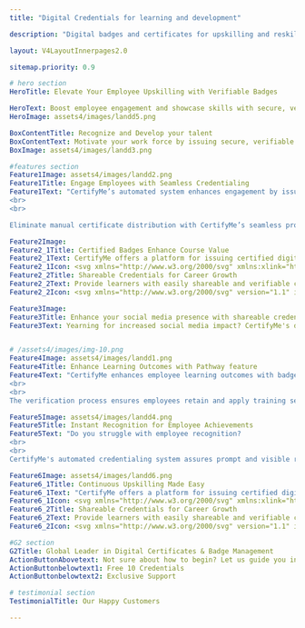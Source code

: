 ```yaml
---
title: "Digital Credentials for learning and development"

description: "Digital badges and certificates for upskilling and reskilling or any L&D program"

layout: V4LayoutInnerpages2.0

sitemap.priority: 0.9

# hero section
HeroTitle: Elevate Your Employee Upskilling with Verifiable Badges

HeroText: Boost employee engagement and showcase skills with secure, verifiable digital badges that motivates employees
HeroImage: assets4/images/landd5.png

BoxContentTitle: Recognize and Develop your talent
BoxContentText: Motivate your work force by issuing secure, verifiable digital credentials that boost training participation and highlight accomplishments.
BoxImage: assets4/images/landd3.png

#features section
Feature1Image: assets4/images/landd2.png
Feature1Title: Engage Employees with Seamless Credentialing
Feature1Text: "CertifyMe’s automated system enhances engagement by issuing instant, verifiable digital badges. This motivates employees to participate and complete courses efficiently.
<br>
<br>

Eliminate manual certificate distribution with CertifyMe’s seamless process. Employees feel recognized and achieve higher engagement through efficient certification management."

Feature2Image: 
Feature2_1Title: Certified Badges Enhance Course Value
Feature2_1Text: CertifyMe offers a platform for issuing certified digital badges and certificates, enhancing the value of course completions and motivating learners.
Feature2_1Icon: <svg xmlns="http://www.w3.org/2000/svg" xmlns:xlink="http://www.w3.org/1999/xlink" img width="50px" version="1.1" x="0px" y="0px" viewBox="0 0 512 640" style="enable-background:new 0 0 512 512;" xml:space="preserve"><g><path d="M329.81,29.45c83.59,0,151.34,67.75,151.34,151.34c0,71.01-49.18,131.58-116.76,147.37l-2.86,67.95   c-0.09,2.66-2.3,4.79-4.96,4.79h-53.49c-2.81,0-5.07-2.61-4.99-5.19l-2.83-67.55c-67.58-15.79-116.76-76.37-116.76-147.37   C178.5,97.19,246.25,29.45,329.81,29.45L329.81,29.45z M327.12,412.94c0-6.6,10.01-6.6,10.01,0v47.4c0,2.75-2.24,4.99-4.99,4.99   h-111c-6.58,0-6.58-10.01,0-10.01h105.99V412.94z M79.14,269.54c0,6.58-10.01,6.58-10.01,0v-87c0-2.78,2.24-5.02,4.99-5.02h90.6   c6.6,0,6.6,10.01,0,10.01H79.14V269.54z M303.33,282.69h52.98l4.28-102.64c0.09-4.39,5.47-6.63,8.59-3.4l26.76,27.81   c19.16,19.93,50-9.18,30.56-29.4l-81.38-84.59c-8.14-8.45-22.45-8.48-30.59,0l-81.38,84.59c-19.45,20.21,11.4,49.32,30.56,29.4   l26.76-27.81c2.98-3.12,8.39-1.16,8.56,3.26L303.33,282.69z M355.89,292.7h-52.13l1.42,34.13h49.29L355.89,292.7z M354.05,336.83   H305.6l1.11,26.11h46.23L354.05,336.83z M352.54,372.95h-45.44l0.77,17.94h43.91L352.54,372.95z M364.82,317.76   c61.8-15.73,106.36-71.66,106.36-136.97c0-78.07-63.3-141.34-141.36-141.34c-78.04,0-141.34,63.27-141.34,141.34   c0,65.31,44.56,121.24,106.36,136.97l-5.27-125.8l-18.65,19.42c-28.37,29.48-73.56-13.49-44.93-43.23l81.35-84.56   c12.08-12.59,32.91-12.56,44.99,0l81.35,84.56c28.63,29.74-16.55,72.71-44.93,43.23l-18.65-19.42L364.82,317.76z M244.03,353.93   c-0.23-2.52-2.38-4.51-4.96-4.51h-18.4c-1.76-6.12-4.22-12.02-7.31-17.57l13.01-13.04c1.67-1.67,1.96-4.34,0.57-6.35   c-7.34-10.66-16.41-19.76-27.04-27.16c-1.96-1.59-4.85-1.47-6.69,0.34l-13.01,13.01c-5.56-3.09-11.45-5.53-17.57-7.28l-0.03-18.4   c0-2.38-1.67-4.48-4.08-4.9c-12.84-2.35-25.88-2.35-38.72,0c-2.41,0.43-4.08,2.52-4.08,4.9v18.4c-6.12,1.76-12.02,4.2-17.6,7.28   L85.1,285.64c-1.81-1.81-4.73-1.93-6.69-0.34c-10.63,7.4-19.7,16.5-27.04,27.16c-1.39,2.01-1.11,4.68,0.57,6.35l13.01,13.04   c-3.09,5.56-5.53,11.45-7.31,17.57H39.26c-2.61,0-4.73,1.98-4.99,4.51c-2.27,12.56-2.27,25.34,0,37.9   c0.26,2.52,2.38,4.51,4.99,4.51h18.37c1.79,6.12,4.22,12.02,7.31,17.57l-13.01,13.04c-1.67,1.64-1.96,4.34-0.57,6.35   c7.34,10.66,16.41,19.76,27.04,27.13c1.96,1.62,4.88,1.5,6.69-0.31l13.01-13.01c5.58,3.09,11.48,5.53,17.6,7.29v18.4   c0,2.35,1.67,4.45,4.08,4.9c12.84,2.35,25.88,2.35,38.72,0c2.41-0.45,4.08-2.55,4.08-4.9l0.03-18.4c6.12-1.76,12.02-4.2,17.57-7.29   l13.01,13.01c1.84,1.81,4.73,1.93,6.69,0.31c10.63-7.37,19.7-16.47,27.04-27.13c1.39-2.01,1.11-4.71-0.57-6.35l-13.01-13.04   c3.09-5.56,5.56-11.45,7.31-17.57h18.4c2.58,0,4.73-1.98,4.96-4.51C246.3,379.27,246.3,366.48,244.03,353.93L244.03,353.93z    M234.82,386.33h-18c-2.27,0-4.31,1.56-4.85,3.85c-1.81,7.6-4.79,14.91-8.87,21.57c-1.45,1.96-1.28,4.73,0.48,6.52L216.31,431   c-5.41,7.14-11.88,13.61-19.02,19.02l-12.76-12.7c-1.59-1.62-4.14-1.96-6.12-0.71c-6.69,4.11-14.06,7.17-21.69,9.01   c-2.35,0.43-4.11,2.47-4.11,4.9v18c-8.82,1.25-18.11,1.25-26.93,0v-18c0-2.44-1.76-4.48-4.08-4.9c-7.65-1.84-15.02-4.9-21.69-9.01   c-2.01-1.25-4.56-0.91-6.15,0.71l-12.73,12.7c-7.17-5.41-13.63-11.88-19.05-19.02l12.73-12.73c1.79-1.79,1.96-4.56,0.48-6.52   c-4.05-6.66-7.03-13.97-8.84-21.57c-0.54-2.3-2.61-3.85-4.88-3.85h-18c-1.22-8.73-1.22-18.17,0-26.9h18c2.27,0,4.34-1.56,4.88-3.85   c1.81-7.6,4.79-14.91,8.84-21.6c1.47-1.96,1.3-4.73-0.48-6.49l-12.73-12.73c5.41-7.17,11.88-13.63,19.05-19.05l12.73,12.73   c1.59,1.59,4.14,1.96,6.15,0.71c6.66-4.11,14.03-7.17,21.69-9.01c2.32-0.43,4.08-2.47,4.08-4.9v-18.03   c8.82-1.22,18.11-1.22,26.93,0v18.03c0,2.44,1.76,4.48,4.11,4.9c7.63,1.84,15,4.9,21.69,9.01c1.98,1.25,4.54,0.88,6.12-0.71   l12.76-12.73c7.14,5.41,13.61,11.88,19.02,19.05l-12.73,12.73c-1.76,1.76-1.93,4.54-0.48,6.49c4.08,6.69,7.06,14,8.87,21.6   c0.54,2.3,2.58,3.85,4.85,3.85h18C236.07,368.24,236.07,377.51,234.82,386.33L234.82,386.33z M183.68,372.86   c0,24.6-19.93,44.53-44.53,44.53c-24.58,0-44.5-19.93-44.5-44.53c0-24.58,19.93-44.5,44.5-44.5   C163.76,328.36,183.68,348.29,183.68,372.86L183.68,372.86z M173.68,372.86c0-19.05-15.45-34.5-34.53-34.5s-34.53,15.45-34.53,34.5   c0,19.08,15.45,34.53,34.53,34.53S173.68,391.94,173.68,372.86L173.68,372.86z"/></g></svg>
Feature2_2Title: Shareable Credentials for Career Growth
Feature2_2Text: Provide learners with easily shareable and verifiable credentials to help them advance their careers and showcase their achievements.
Feature2_2Icon: <svg xmlns="http://www.w3.org/2000/svg" version="1.1" img width="50px" viewBox="-5.0 -10.0 110.0 135.0"><path d="m47.074 8.2695-11.051 10.5h9.3789c0.92188 0 1.6719-0.75 1.6719-1.6719zm-26.855 42.426h12.336c2.0859 0 3.7891 1.6992 3.7891 3.7891v12.23c0 2.0859-1.6992 3.7891-3.7891 3.7891h-12.336c-2.082 0-3.7812-1.6992-3.7812-3.7891v-12.23c0-2.0898 1.6992-3.7891 3.7812-3.7891zm12.336 1.9531h-12.336c-1 0-1.8281 0.82422-1.8281 1.832v12.23c0 1.0078 0.82422 1.832 1.8281 1.832h12.336c1.0078 0 1.832-0.82422 1.832-1.832v-12.23c-0.003907-1.0039-0.82422-1.832-1.832-1.832zm-13.211-27.148c1.6602 0 3.0859 1.125 3.5078 2.6875h9.7578v-8.4375c0-0.25391 0.10547-0.50781 0.30469-0.70312l14.422-13.703c0.17969-0.19531 0.42969-0.32031 0.71875-0.32031h39.578c3.3984 0 6.1719 2.7812 6.1719 6.1719v59.148c0 3.3945-2.7734 6.168-6.1719 6.168h-8.4609l-12.594 14.781c-0.14844 0.19531-0.37109 0.33203-0.63672 0.37109l-8.6797 1.2812v-0.007812c-0.58203 0.085938-1.1094-0.35938-1.1133-0.95312l-0.10938-8.7266c-0.015624-0.24219 0.0625-0.49219 0.22656-0.69141l5.1641-6.0547h-14.57v9.3945c0 3.9102-3.1992 7.1094-7.1094 7.1094l-26.727-0.003906c-3.9141 0-7.1094-3.1992-7.1094-7.1094v-50.609c0-3.9141 3.1953-7.1094 7.1094-7.1094h2.8047c0.42578-1.5586 1.8516-2.6836 3.5156-2.6836zm3.5 4.6406c-0.75 2.6484-4.1016 3.543-6.0742 1.5742-0.42969-0.42969-0.75-0.96875-0.92578-1.5742h-2.8203c-2.8359 0-5.1602 2.3203-5.1602 5.1562v0.32812h37.039v-0.32812c0-2.8359-2.3203-5.1562-5.1562-5.1562zm-2.3125-2.1953c-1.0547-1.0547-2.875-0.30469-2.875 1.1953 0 1.4922 1.8164 2.25 2.875 1.1875 0.66016-0.65625 0.66016-1.7227 0-2.3828zm-12.789-10.406c-0.91406 0.91016-2.293-0.46875-1.3828-1.3789 7.1719-7.1719 18.797-7.1719 25.965 0 0.91016 0.91016-0.46875 2.2891-1.3828 1.3789-6.4062-6.4062-16.793-6.4062-23.199 0zm3.6094 3.6094c-0.91016 0.91406-2.293-0.46875-1.3828-1.3789 5.1758-5.1758 13.57-5.1758 18.746 0 0.91016 0.91016-0.47656 2.293-1.3828 1.3789-4.4102-4.4141-11.566-4.4141-15.98 0zm3.5391 3.543c-0.91016 0.91016-2.2891-0.46875-1.3789-1.3789 3.2227-3.2227 8.4375-3.2227 11.66 0 0.91016 0.91016-0.46875 2.2891-1.3789 1.3789-2.457-2.457-6.4414-2.457-8.9023 0zm57.422 47.082 4.8359 4.1172 2.3359-2.7461-7.3164-6.2266-2.3438 2.7422zm-0.52344 2.1172-10.18 11.945 4.0859 3.4805 10.18-11.945zm-12.188 12.797-1.5938-1.3555 0.070313 5.5156 5.4609-0.80469zm0.52344-2.1172 10.18-11.945-1.7422-1.4844-10.18 11.945zm13.305-19.137 7.3164 6.2344 0.92188-1.0781c4.0781-4.7891-3.2266-11.031-7.3203-6.2266zm-10.34 9.1172 9.7734-11.461c3.5742-4.1953 9.1484-2.4375 11.203 1.4688 1.1328 2.1562 1.1484 4.8594-0.92969 7.2969l-2.2969 2.6953h6.793c2.3203 0 4.2188-1.8984 4.2188-4.2109v-59.145c0-2.3203-1.8984-4.2188-4.2188-4.2188h-38.602v10.125c0 1.9922-1.625 3.625-3.625 3.625h-10.84v7.457h5.1875c3.9102 0 7.1094 3.1953 7.1094 7.1094v39.258l16.227 0.003907zm-10.938-7.793c-1.2852 0-1.2852-1.9531 0-1.9531h14.414c1.2852 0 1.2852 1.9531 0 1.9531zm0-7.0312c-1.2852 0-1.2852-1.9531 0-1.9531h31.641c1.2852 0 1.2852 1.9531 0 1.9531zm0-7.0312c-1.2852 0-1.2852-1.9531 0-1.9531h31.641c1.2852 0 1.2852 1.9531 0 1.9531zm4.3906-19.359c0.23828-1.2617 2.1562-0.89844 1.9141 0.36719-0.51953 2.707-0.75 5.9297-0.8125 8.8203h11.18c-0.0625-2.8906-0.28906-6.1094-0.80859-8.8203-0.24219-1.2617 1.6719-1.625 1.9141-0.36719 0.55469 2.8789 0.78125 6.125 0.83984 9.2109 1.8672 0.015625 2.0586-0.50391 2.2656-2.3203 0.38672-3.5039 0.75781-7.5625-2.3594-10.062-3.6172-2.9062-11.32-2.9062-14.945 0-3.1172 2.4961-2.7461 6.5547-2.3516 10.062 0.20312 1.832 0.40234 2.3477 2.3125 2.3203 0.066406-3.0703 0.29688-6.3438 0.85156-9.2109zm13.527 11.137h-13.723c-1.8828 0.11719-3.0117-0.20312-3.7656-0.92969-0.76562-0.74219-0.99219-1.7578-1.1406-3.0938-0.46484-4.1797-0.73047-8.7422 3.0703-11.797 1.1406-0.91406 2.5938-1.5898 4.1875-2.0234-4.3789-2.875-5.0312-9.0547-1.3203-12.766 3.2344-3.2266 8.4688-3.2266 11.699 0 3.7188 3.7188 3.0625 9.9102-1.3281 12.777 4.1133 1.1328 6.6992 3.6562 7.3242 7.7578 0.3125 2.0312 0.10938 4.1328-0.10547 6.0547-0.14844 1.3359-0.38281 2.3516-1.1484 3.0938-0.74219 0.71875-1.875 1.0391-3.75 0.92578zm-2.3672-29.23c-2.4688-2.4688-6.4727-2.4688-8.9375 0-2.4688 2.4609-2.4688 6.4688 0 8.9375 2.4609 2.4609 6.4688 2.4609 8.9375 0 2.4648-2.4727 2.4648-6.4766 0-8.9375zm-43.406 73.938c-1.2891 0-1.2891-1.9531 0-1.9531h4.1797c1.2852 0 1.2852 1.9531 0 1.9531zm20.609-51.605h-37.039v46.047h37.039zm0 48h-37.039v0.32812c0 2.8359 2.3281 5.1562 5.1602 5.1562h26.727c2.8359 0 5.1562-2.3203 5.1562-5.1562z"/></svg>

Feature3Image: 
Feature3Title: Enhance your social media presence with shareable credentials
Feature3Text: Yearning for increased social media impact? CertifyMe's digital certification platform lets you create shareable digital credentials. Use these branded badges and certificates to showcase achievements and engage a larger audience on social media.


# /assets4/images/img-10.png
Feature4Image: assets4/images/landd1.png
Feature4Title: Enhance Learning Outcomes with Pathway feature
Feature4Text: "CertifyMe enhances employee learning outcomes with badges and certificates that showcase acquired skills and knowledge, clearly defining progress and achievements.
<br>
<br>
The verification process ensures employees retain and apply training session knowledge, preparing them to meet industry demands effectively."

Feature5Image: assets4/images/landd4.png
Feature5Title: Instant Recognition for Employee Achievements
Feature5Text: "Do you struggle with employee recognition? 
<br>
<br>
CertifyMe's automated credentialing system assures prompt and visible recognition of accomplishments, improving morale and building a culture of continual improvement and participation."

Feature6Image: assets4/images/landd6.png
Feature6_1Title: Continuous Upskilling Made Easy
Feature6_1Text: "CertifyMe offers a platform for issuing certified digital badges and certificates, enhancing the value of course completions and motivating learners."
Feature6_1Icon: <svg xmlns="http://www.w3.org/2000/svg" xmlns:xlink="http://www.w3.org/1999/xlink" img width="70px" version="1.1" x="0px" y="0px" viewBox="0 0 512 640" style="enable-background:new 0 0 512 512;" xml:space="preserve"><g><path d="M329.81,29.45c83.59,0,151.34,67.75,151.34,151.34c0,71.01-49.18,131.58-116.76,147.37l-2.86,67.95   c-0.09,2.66-2.3,4.79-4.96,4.79h-53.49c-2.81,0-5.07-2.61-4.99-5.19l-2.83-67.55c-67.58-15.79-116.76-76.37-116.76-147.37   C178.5,97.19,246.25,29.45,329.81,29.45L329.81,29.45z M327.12,412.94c0-6.6,10.01-6.6,10.01,0v47.4c0,2.75-2.24,4.99-4.99,4.99   h-111c-6.58,0-6.58-10.01,0-10.01h105.99V412.94z M79.14,269.54c0,6.58-10.01,6.58-10.01,0v-87c0-2.78,2.24-5.02,4.99-5.02h90.6   c6.6,0,6.6,10.01,0,10.01H79.14V269.54z M303.33,282.69h52.98l4.28-102.64c0.09-4.39,5.47-6.63,8.59-3.4l26.76,27.81   c19.16,19.93,50-9.18,30.56-29.4l-81.38-84.59c-8.14-8.45-22.45-8.48-30.59,0l-81.38,84.59c-19.45,20.21,11.4,49.32,30.56,29.4   l26.76-27.81c2.98-3.12,8.39-1.16,8.56,3.26L303.33,282.69z M355.89,292.7h-52.13l1.42,34.13h49.29L355.89,292.7z M354.05,336.83   H305.6l1.11,26.11h46.23L354.05,336.83z M352.54,372.95h-45.44l0.77,17.94h43.91L352.54,372.95z M364.82,317.76   c61.8-15.73,106.36-71.66,106.36-136.97c0-78.07-63.3-141.34-141.36-141.34c-78.04,0-141.34,63.27-141.34,141.34   c0,65.31,44.56,121.24,106.36,136.97l-5.27-125.8l-18.65,19.42c-28.37,29.48-73.56-13.49-44.93-43.23l81.35-84.56   c12.08-12.59,32.91-12.56,44.99,0l81.35,84.56c28.63,29.74-16.55,72.71-44.93,43.23l-18.65-19.42L364.82,317.76z M244.03,353.93   c-0.23-2.52-2.38-4.51-4.96-4.51h-18.4c-1.76-6.12-4.22-12.02-7.31-17.57l13.01-13.04c1.67-1.67,1.96-4.34,0.57-6.35   c-7.34-10.66-16.41-19.76-27.04-27.16c-1.96-1.59-4.85-1.47-6.69,0.34l-13.01,13.01c-5.56-3.09-11.45-5.53-17.57-7.28l-0.03-18.4   c0-2.38-1.67-4.48-4.08-4.9c-12.84-2.35-25.88-2.35-38.72,0c-2.41,0.43-4.08,2.52-4.08,4.9v18.4c-6.12,1.76-12.02,4.2-17.6,7.28   L85.1,285.64c-1.81-1.81-4.73-1.93-6.69-0.34c-10.63,7.4-19.7,16.5-27.04,27.16c-1.39,2.01-1.11,4.68,0.57,6.35l13.01,13.04   c-3.09,5.56-5.53,11.45-7.31,17.57H39.26c-2.61,0-4.73,1.98-4.99,4.51c-2.27,12.56-2.27,25.34,0,37.9   c0.26,2.52,2.38,4.51,4.99,4.51h18.37c1.79,6.12,4.22,12.02,7.31,17.57l-13.01,13.04c-1.67,1.64-1.96,4.34-0.57,6.35   c7.34,10.66,16.41,19.76,27.04,27.13c1.96,1.62,4.88,1.5,6.69-0.31l13.01-13.01c5.58,3.09,11.48,5.53,17.6,7.29v18.4   c0,2.35,1.67,4.45,4.08,4.9c12.84,2.35,25.88,2.35,38.72,0c2.41-0.45,4.08-2.55,4.08-4.9l0.03-18.4c6.12-1.76,12.02-4.2,17.57-7.29   l13.01,13.01c1.84,1.81,4.73,1.93,6.69,0.31c10.63-7.37,19.7-16.47,27.04-27.13c1.39-2.01,1.11-4.71-0.57-6.35l-13.01-13.04   c3.09-5.56,5.56-11.45,7.31-17.57h18.4c2.58,0,4.73-1.98,4.96-4.51C246.3,379.27,246.3,366.48,244.03,353.93L244.03,353.93z    M234.82,386.33h-18c-2.27,0-4.31,1.56-4.85,3.85c-1.81,7.6-4.79,14.91-8.87,21.57c-1.45,1.96-1.28,4.73,0.48,6.52L216.31,431   c-5.41,7.14-11.88,13.61-19.02,19.02l-12.76-12.7c-1.59-1.62-4.14-1.96-6.12-0.71c-6.69,4.11-14.06,7.17-21.69,9.01   c-2.35,0.43-4.11,2.47-4.11,4.9v18c-8.82,1.25-18.11,1.25-26.93,0v-18c0-2.44-1.76-4.48-4.08-4.9c-7.65-1.84-15.02-4.9-21.69-9.01   c-2.01-1.25-4.56-0.91-6.15,0.71l-12.73,12.7c-7.17-5.41-13.63-11.88-19.05-19.02l12.73-12.73c1.79-1.79,1.96-4.56,0.48-6.52   c-4.05-6.66-7.03-13.97-8.84-21.57c-0.54-2.3-2.61-3.85-4.88-3.85h-18c-1.22-8.73-1.22-18.17,0-26.9h18c2.27,0,4.34-1.56,4.88-3.85   c1.81-7.6,4.79-14.91,8.84-21.6c1.47-1.96,1.3-4.73-0.48-6.49l-12.73-12.73c5.41-7.17,11.88-13.63,19.05-19.05l12.73,12.73   c1.59,1.59,4.14,1.96,6.15,0.71c6.66-4.11,14.03-7.17,21.69-9.01c2.32-0.43,4.08-2.47,4.08-4.9v-18.03   c8.82-1.22,18.11-1.22,26.93,0v18.03c0,2.44,1.76,4.48,4.11,4.9c7.63,1.84,15,4.9,21.69,9.01c1.98,1.25,4.54,0.88,6.12-0.71   l12.76-12.73c7.14,5.41,13.61,11.88,19.02,19.05l-12.73,12.73c-1.76,1.76-1.93,4.54-0.48,6.49c4.08,6.69,7.06,14,8.87,21.6   c0.54,2.3,2.58,3.85,4.85,3.85h18C236.07,368.24,236.07,377.51,234.82,386.33L234.82,386.33z M183.68,372.86   c0,24.6-19.93,44.53-44.53,44.53c-24.58,0-44.5-19.93-44.5-44.53c0-24.58,19.93-44.5,44.5-44.5   C163.76,328.36,183.68,348.29,183.68,372.86L183.68,372.86z M173.68,372.86c0-19.05-15.45-34.5-34.53-34.5s-34.53,15.45-34.53,34.5   c0,19.08,15.45,34.53,34.53,34.53S173.68,391.94,173.68,372.86L173.68,372.86z"/></g></svg>
Feature6_2Title: Shareable Credentials for Career Growth
Feature6_2Text: Provide learners with easily shareable and verifiable credentials to help them advance their careers and showcase their achievements.
Feature6_2Icon: <svg xmlns="http://www.w3.org/2000/svg" version="1.1" img width="76px" viewBox="-5.0 -10.0 110.0 135.0"><path d="m47.074 8.2695-11.051 10.5h9.3789c0.92188 0 1.6719-0.75 1.6719-1.6719zm-26.855 42.426h12.336c2.0859 0 3.7891 1.6992 3.7891 3.7891v12.23c0 2.0859-1.6992 3.7891-3.7891 3.7891h-12.336c-2.082 0-3.7812-1.6992-3.7812-3.7891v-12.23c0-2.0898 1.6992-3.7891 3.7812-3.7891zm12.336 1.9531h-12.336c-1 0-1.8281 0.82422-1.8281 1.832v12.23c0 1.0078 0.82422 1.832 1.8281 1.832h12.336c1.0078 0 1.832-0.82422 1.832-1.832v-12.23c-0.003907-1.0039-0.82422-1.832-1.832-1.832zm-13.211-27.148c1.6602 0 3.0859 1.125 3.5078 2.6875h9.7578v-8.4375c0-0.25391 0.10547-0.50781 0.30469-0.70312l14.422-13.703c0.17969-0.19531 0.42969-0.32031 0.71875-0.32031h39.578c3.3984 0 6.1719 2.7812 6.1719 6.1719v59.148c0 3.3945-2.7734 6.168-6.1719 6.168h-8.4609l-12.594 14.781c-0.14844 0.19531-0.37109 0.33203-0.63672 0.37109l-8.6797 1.2812v-0.007812c-0.58203 0.085938-1.1094-0.35938-1.1133-0.95312l-0.10938-8.7266c-0.015624-0.24219 0.0625-0.49219 0.22656-0.69141l5.1641-6.0547h-14.57v9.3945c0 3.9102-3.1992 7.1094-7.1094 7.1094l-26.727-0.003906c-3.9141 0-7.1094-3.1992-7.1094-7.1094v-50.609c0-3.9141 3.1953-7.1094 7.1094-7.1094h2.8047c0.42578-1.5586 1.8516-2.6836 3.5156-2.6836zm3.5 4.6406c-0.75 2.6484-4.1016 3.543-6.0742 1.5742-0.42969-0.42969-0.75-0.96875-0.92578-1.5742h-2.8203c-2.8359 0-5.1602 2.3203-5.1602 5.1562v0.32812h37.039v-0.32812c0-2.8359-2.3203-5.1562-5.1562-5.1562zm-2.3125-2.1953c-1.0547-1.0547-2.875-0.30469-2.875 1.1953 0 1.4922 1.8164 2.25 2.875 1.1875 0.66016-0.65625 0.66016-1.7227 0-2.3828zm-12.789-10.406c-0.91406 0.91016-2.293-0.46875-1.3828-1.3789 7.1719-7.1719 18.797-7.1719 25.965 0 0.91016 0.91016-0.46875 2.2891-1.3828 1.3789-6.4062-6.4062-16.793-6.4062-23.199 0zm3.6094 3.6094c-0.91016 0.91406-2.293-0.46875-1.3828-1.3789 5.1758-5.1758 13.57-5.1758 18.746 0 0.91016 0.91016-0.47656 2.293-1.3828 1.3789-4.4102-4.4141-11.566-4.4141-15.98 0zm3.5391 3.543c-0.91016 0.91016-2.2891-0.46875-1.3789-1.3789 3.2227-3.2227 8.4375-3.2227 11.66 0 0.91016 0.91016-0.46875 2.2891-1.3789 1.3789-2.457-2.457-6.4414-2.457-8.9023 0zm57.422 47.082 4.8359 4.1172 2.3359-2.7461-7.3164-6.2266-2.3438 2.7422zm-0.52344 2.1172-10.18 11.945 4.0859 3.4805 10.18-11.945zm-12.188 12.797-1.5938-1.3555 0.070313 5.5156 5.4609-0.80469zm0.52344-2.1172 10.18-11.945-1.7422-1.4844-10.18 11.945zm13.305-19.137 7.3164 6.2344 0.92188-1.0781c4.0781-4.7891-3.2266-11.031-7.3203-6.2266zm-10.34 9.1172 9.7734-11.461c3.5742-4.1953 9.1484-2.4375 11.203 1.4688 1.1328 2.1562 1.1484 4.8594-0.92969 7.2969l-2.2969 2.6953h6.793c2.3203 0 4.2188-1.8984 4.2188-4.2109v-59.145c0-2.3203-1.8984-4.2188-4.2188-4.2188h-38.602v10.125c0 1.9922-1.625 3.625-3.625 3.625h-10.84v7.457h5.1875c3.9102 0 7.1094 3.1953 7.1094 7.1094v39.258l16.227 0.003907zm-10.938-7.793c-1.2852 0-1.2852-1.9531 0-1.9531h14.414c1.2852 0 1.2852 1.9531 0 1.9531zm0-7.0312c-1.2852 0-1.2852-1.9531 0-1.9531h31.641c1.2852 0 1.2852 1.9531 0 1.9531zm0-7.0312c-1.2852 0-1.2852-1.9531 0-1.9531h31.641c1.2852 0 1.2852 1.9531 0 1.9531zm4.3906-19.359c0.23828-1.2617 2.1562-0.89844 1.9141 0.36719-0.51953 2.707-0.75 5.9297-0.8125 8.8203h11.18c-0.0625-2.8906-0.28906-6.1094-0.80859-8.8203-0.24219-1.2617 1.6719-1.625 1.9141-0.36719 0.55469 2.8789 0.78125 6.125 0.83984 9.2109 1.8672 0.015625 2.0586-0.50391 2.2656-2.3203 0.38672-3.5039 0.75781-7.5625-2.3594-10.062-3.6172-2.9062-11.32-2.9062-14.945 0-3.1172 2.4961-2.7461 6.5547-2.3516 10.062 0.20312 1.832 0.40234 2.3477 2.3125 2.3203 0.066406-3.0703 0.29688-6.3438 0.85156-9.2109zm13.527 11.137h-13.723c-1.8828 0.11719-3.0117-0.20312-3.7656-0.92969-0.76562-0.74219-0.99219-1.7578-1.1406-3.0938-0.46484-4.1797-0.73047-8.7422 3.0703-11.797 1.1406-0.91406 2.5938-1.5898 4.1875-2.0234-4.3789-2.875-5.0312-9.0547-1.3203-12.766 3.2344-3.2266 8.4688-3.2266 11.699 0 3.7188 3.7188 3.0625 9.9102-1.3281 12.777 4.1133 1.1328 6.6992 3.6562 7.3242 7.7578 0.3125 2.0312 0.10938 4.1328-0.10547 6.0547-0.14844 1.3359-0.38281 2.3516-1.1484 3.0938-0.74219 0.71875-1.875 1.0391-3.75 0.92578zm-2.3672-29.23c-2.4688-2.4688-6.4727-2.4688-8.9375 0-2.4688 2.4609-2.4688 6.4688 0 8.9375 2.4609 2.4609 6.4688 2.4609 8.9375 0 2.4648-2.4727 2.4648-6.4766 0-8.9375zm-43.406 73.938c-1.2891 0-1.2891-1.9531 0-1.9531h4.1797c1.2852 0 1.2852 1.9531 0 1.9531zm20.609-51.605h-37.039v46.047h37.039zm0 48h-37.039v0.32812c0 2.8359 2.3281 5.1562 5.1602 5.1562h26.727c2.8359 0 5.1562-2.3203 5.1562-5.1562z"/></svg>

#G2 section
G2Title: Global Leader in Digital Certificates & Badge Management
ActionButtonAbovetext: Not sure about how to begin? Let us guide you in the right direction!
ActionButtonbelowtext1: Free 10 Credentials
ActionButtonbelowtext2: Exclusive Support

# testimonial section
TestimonialTitle: Our Happy Customers

---
```


